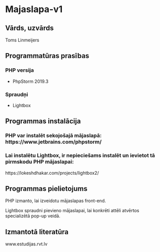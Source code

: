 # Majaslapa-v1
<h2><strong>Vārds, uzvārds</strong></h2>
<p>Toms Linmeijers<p>

<h2><strong>Programmatūras prasības</strong></h2>
<h3>PHP versija</h3>
<ul>
  <li>PhpStorm 2019.3</li>
</ul>
<h3>Spraudņi</h3>
<ul>
  <li>Lightbox</li>
</ul>

<h2><strong>Programmas instalācija</strong></h2>
<p><h3>PHP var instalēt sekojošajā mājaslapā: https://www.jetbrains.com/phpstorm/</h3></p>
<p><h3>Lai instalētu Lightbox, ir nepieciešams instalēt un ievietot tā pirmskodu PHP mājaslapai:</h3></p>
<p>https://lokeshdhakar.com/projects/lightbox2/</p>

<h2><strong>Programmas pielietojums</strong></h2>
<p>PHP izmanto, lai izveidotu mājaslapas front-end.</p>
<p>Lightbox spraudni pievieno mājaslapai, lai konkrēti attēli atvērtos specializētā pop-up veidā.

<h2><strong>Izmantotā literatūra</strong></h2>
<p>www.estudijas.rvt.lv</p>
